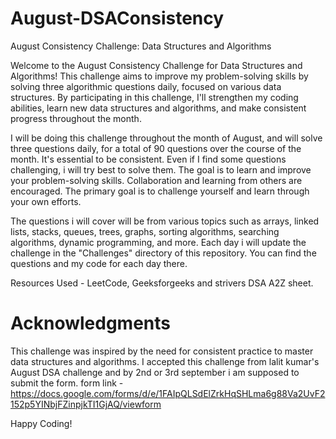 # August-DSAConsistency

August Consistency Challenge: Data Structures and Algorithms

Welcome to the August Consistency Challenge for Data Structures and Algorithms! This challenge aims to improve my problem-solving skills by solving three algorithmic questions daily, focused on various data structures. By participating in this challenge, I'll  strengthen my coding abilities, learn new data structures and algorithms, and make consistent progress throughout the month.


I will be doing this challenge throughout the month of August, and will solve three questions daily, for a total of 90 questions over the course of the month.
It's essential to be consistent. Even if I find some questions challenging, i will try best to solve them. The goal is to learn and improve your problem-solving skills.
Collaboration and learning from others are encouraged.
The primary goal is to challenge yourself and learn through your own efforts.

The questions i will cover will be from various topics such as arrays, linked lists, stacks, queues, trees, graphs, sorting algorithms, searching algorithms, dynamic programming, and more.
Each day i will update the challenge in the "Challenges" directory of this repository. You can find the questions and my code for each day there.

Resources Used - 
LeetCode, Geeksforgeeks and strivers DSA A2Z sheet.


# Acknowledgments
This challenge was inspired by the need for consistent practice to master data structures and algorithms.
I accepted this challenge from lalit kumar's August DSA challenge and by 2nd or 3rd september i am supposed to submit the form.
form link - https://docs.google.com/forms/d/e/1FAIpQLSdElZrkHqSHLma6g88Va2UvF2152p5YINbjFZinpjkTI1GjAQ/viewform 

Happy Coding! 

